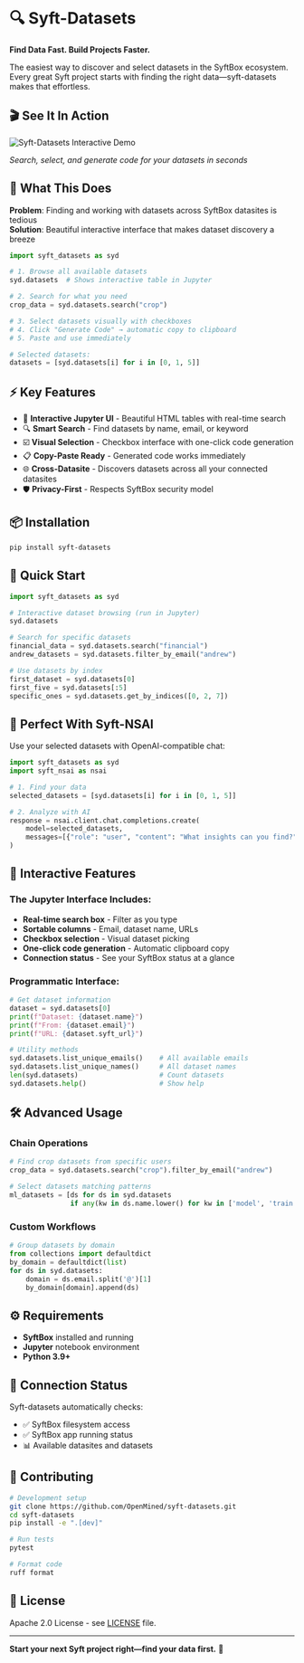# 🔍 Syft-Datasets

**Find Data Fast. Build Projects Faster.**

The easiest way to discover and select datasets in the SyftBox ecosystem. Every great Syft project starts with finding the right data—syft-datasets makes that effortless.

## 🎬 See It In Action

![Syft-Datasets Interactive Demo](assets/syft-datasets-demo.gif)

*Search, select, and generate code for your datasets in seconds*

## 🚀 What This Does

**Problem**: Finding and working with datasets across SyftBox datasites is tedious  
**Solution**: Beautiful interactive interface that makes dataset discovery a breeze

```python
import syft_datasets as syd

# 1. Browse all available datasets
syd.datasets  # Shows interactive table in Jupyter

# 2. Search for what you need  
crop_data = syd.datasets.search("crop")

# 3. Select datasets visually with checkboxes
# 4. Click "Generate Code" → automatic copy to clipboard
# 5. Paste and use immediately

# Selected datasets:
datasets = [syd.datasets[i] for i in [0, 1, 5]]
```

## ⚡ Key Features

- 🎨 **Interactive Jupyter UI** - Beautiful HTML tables with real-time search
- 🔍 **Smart Search** - Find datasets by name, email, or keyword  
- ☑️ **Visual Selection** - Checkbox interface with one-click code generation
- 📋 **Copy-Paste Ready** - Generated code works immediately
- 🌐 **Cross-Datasite** - Discovers datasets across all your connected datasites
- 🛡️ **Privacy-First** - Respects SyftBox security model

## 📦 Installation

```bash
pip install syft-datasets
```

## 🎯 Quick Start

```python
import syft_datasets as syd

# Interactive dataset browsing (run in Jupyter)
syd.datasets

# Search for specific datasets
financial_data = syd.datasets.search("financial")
andrew_datasets = syd.datasets.filter_by_email("andrew")

# Use datasets by index
first_dataset = syd.datasets[0]
first_five = syd.datasets[:5]
specific_ones = syd.datasets.get_by_indices([0, 2, 7])
```

## 🔗 Perfect With Syft-NSAI

Use your selected datasets with OpenAI-compatible chat:

```python
import syft_datasets as syd
import syft_nsai as nsai

# 1. Find your data
selected_datasets = [syd.datasets[i] for i in [0, 1, 5]]

# 2. Analyze with AI
response = nsai.client.chat.completions.create(
    model=selected_datasets,
    messages=[{"role": "user", "content": "What insights can you find?"}]
)
```

## 🎨 Interactive Features

### The Jupyter Interface Includes:
- **Real-time search box** - Filter as you type
- **Sortable columns** - Email, dataset name, URLs
- **Checkbox selection** - Visual dataset picking
- **One-click code generation** - Automatic clipboard copy
- **Connection status** - See your SyftBox status at a glance

### Programmatic Interface:
```python
# Get dataset information
dataset = syd.datasets[0]
print(f"Dataset: {dataset.name}")
print(f"From: {dataset.email}")  
print(f"URL: {dataset.syft_url}")

# Utility methods
syd.datasets.list_unique_emails()    # All available emails
syd.datasets.list_unique_names()     # All dataset names  
len(syd.datasets)                    # Count datasets
syd.datasets.help()                  # Show help
```

## 🛠️ Advanced Usage

### Chain Operations
```python
# Find crop datasets from specific users
crop_data = syd.datasets.search("crop").filter_by_email("andrew")

# Select datasets matching patterns
ml_datasets = [ds for ds in syd.datasets 
               if any(kw in ds.name.lower() for kw in ['model', 'train'])]
```

### Custom Workflows  
```python
# Group datasets by domain
from collections import defaultdict
by_domain = defaultdict(list)
for ds in syd.datasets:
    domain = ds.email.split('@')[1]
    by_domain[domain].append(ds)
```

## ⚙️ Requirements

- **SyftBox** installed and running
- **Jupyter** notebook environment
- **Python 3.9+**

## 🚦 Connection Status

Syft-datasets automatically checks:
- ✅ SyftBox filesystem access
- ✅ SyftBox app running status  
- 📊 Available datasites and datasets

## 🤝 Contributing

```bash
# Development setup
git clone https://github.com/OpenMined/syft-datasets.git
cd syft-datasets
pip install -e ".[dev]"

# Run tests
pytest

# Format code  
ruff format
```

## 📄 License

Apache 2.0 License - see [LICENSE](LICENSE) file.

---

**Start your next Syft project right—find your data first.** 🎯 